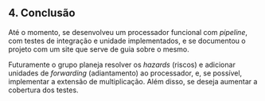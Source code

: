 ## 4. Conclusão

Até o momento, se desenvolveu um processador funcional com _pipeline_, com testes
de integração e unidade implementados, e se documentou o projeto com um site que
serve de guia sobre o mesmo.

Futuramente o grupo planeja resolver os _hazards_ (riscos) e adicionar unidades de
_forwarding_ (adiantamento) ao processador, e, se possível, implementar a extensão
de multiplicação. Além disso, se deseja aumentar a cobertura dos testes.
